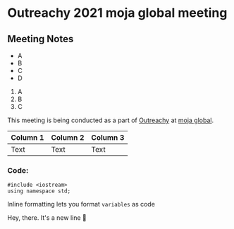 # Outreachy 2021 moja global meeting

## Meeting Notes 

- A
- B
- C
- D

1. A
2. B
3. C 

This meeting is being conducted as a part of [Outreachy](outreachy.org) at [moja global](moja.global).



| Column 1 | Column 2 | Column 3 |
| -------- | -------- | -------- |
| Text     | Text     | Text     |

### Code: 

```shell=
#include <iostream>
using namespace std;
```

Inline formatting lets you format `variables` as code

Hey, there. It's a new line :wave: 